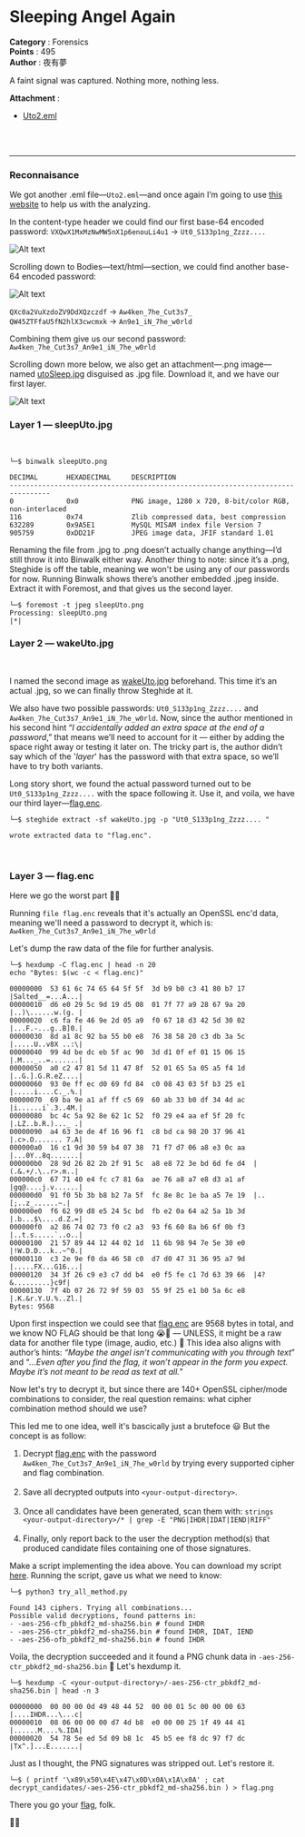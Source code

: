 # Sleeping Angel Again

**Category**    : Forensics<br>
**Points**      : 495<br>
**Author**      : 夜有夢

A faint signal was captured. Nothing more, nothing less.

**Attachment** :
 - [Uto2.eml](files/dist/Uto2.eml)
<br>
<br>

---

### Reconnaisance

We got another .eml file—`Uto2.eml`—and once again I’m going to use [this website](https://eml-analyzer.herokuapp.com/#/) to help us with the analyzing.

In the content-type header we could find our first base-64 encoded password: `VXQwX1MxMzNwMW5nX1p6enouLi4u1` → `Ut0_S133p1ng_Zzzz....`

![Alt text](files/poc.png)

Scrolling down to Bodies—text/html—section, we could find another base-64 encoded password:


![Alt text](files/poc-3.png)

`QXc0a2VuXzdoZV9DdXQzczdf` → `Aw4ken_7he_Cut3s7_`<br>
`QW45ZTFfaU5fN2hlX3cwcmxk` → `An9e1_iN_7he_w0rld`<br>

Combining them give us our second password: `Aw4ken_7he_Cut3s7_An9e1_iN_7he_w0rld`


Scrolling down more below, we also get an attachment—.png image—named [utoSleep.jpg]() disguised as .jpg file. Download it, and we have our first layer.

![Alt text](files/poc-2.png)

### Layer 1 — sleepUto.jpg
<br>

```
└─$ binwalk sleepUto.png

DECIMAL       HEXADECIMAL     DESCRIPTION
--------------------------------------------------------------------------------
0             0x0             PNG image, 1280 x 720, 8-bit/color RGB, non-interlaced
116           0x74            Zlib compressed data, best compression
632289        0x9A5E1         MySQL MISAM index file Version 7
905759        0xDD21F         JPEG image data, JFIF standard 1.01
```

Renaming the file from .jpg to .png doesn’t actually change anything—I’d still throw it into Binwalk either way. Another thing to note: since it’s a .png, Steghide is off the table, meaning we won't be using any of our passwords for now. Running Binwalk shows there’s another embedded .jpeg inside. Extract it with Foremost, and that gives us the second layer.

```
└─$ foremost -t jpeg sleepUto.png
Processing: sleepUto.png
|*|
```

### Layer 2 — wakeUto.jpg
<br>

I named the second image as [wakeUto.jpg](files/wakeUto.jpgwakeUto.jpg) beforehand. This time it’s an actual .jpg, so we can finally throw Steghide at it. 

We also have two possible passwords: `Ut0_S133p1ng_Zzzz....` and `Aw4ken_7he_Cut3s7_An9e1_iN_7he_w0rld`. Now, since the author mentioned in his second hint “*I accidentally added an extra space at the end of a password*,” that means we’ll need to account for it — either by adding the space right away or testing it later on. The tricky part is, the author didn’t say which of the '*layer*' has the password with that extra space, so we’ll have to try both variants.

Long story short, we found the actual password turned out to be `Ut0_S133p1ng_Zzzz....` with the space following it. Use it, and voila, we have our third layer—[flag.enc](files/flag.enc).

```
└─$ steghide extract -sf wakeUto.jpg -p "Ut0_S133p1ng_Zzzz.... "

wrote extracted data to "flag.enc".
```
<br>

### Layer 3 — flag.enc

Here we go the worst part 😮‍💨

Running `file flag.enc` reveals that it's actually an OpenSSL enc'd data, meaning we'll need a password to decrypt it, which is: `Aw4ken_7he_Cut3s7_An9e1_iN_7he_w0rld`

Let's dump the raw data of the file for further analysis.

```
└─$ hexdump -C flag.enc | head -n 20
echo "Bytes: $(wc -c < flag.enc)"

00000000  53 61 6c 74 65 64 5f 5f  3d b9 b0 c3 41 80 b7 17  |Salted__=...A...|
00000010  d6 e0 29 5c 9d 19 d5 08  01 7f 77 a9 28 67 9a 20  |..)\......w.(g. |
00000020  c6 fa fe 46 9e 2d 05 a9  f0 67 18 d3 42 5d 30 02  |...F.-...g..B]0.|
00000030  8d a1 8c 92 ba 55 b0 e8  76 38 58 20 c3 db 3a 5c  |.....U..v8X ..:\|
00000040  99 4d be dc eb 5f ac 90  3d d1 0f ef 01 15 06 15  |.M..._..=.......|
00000050  a0 c2 47 81 5d 11 47 8f  52 01 65 5a 05 a5 f4 1d  |..G.].G.R.eZ....|
00000060  93 0e ff ec d0 69 fd 84  c0 08 43 03 5f b3 25 e1  |.....i....C._.%.|
00000070  69 ba 9e a1 af ff c5 69  60 ab 33 b0 df 34 4d ac  |i......i`.3..4M.|
00000080  bc 4c 5a 92 8e 62 1c 52  f0 29 e4 aa ef 5f 20 fc  |.LZ..b.R.)..._ .|
00000090  a4 63 3e de 4f 16 96 f1  c8 bd ca 98 20 37 96 41  |.c>.O....... 7.A|
000000a0  16 c1 9d 30 59 b4 07 38  71 f7 d7 06 a8 e3 0c aa  |...0Y..8q.......|
000000b0  28 9d 26 82 2b 2f 91 5c  a8 e8 72 3e bd 6d fe d4  |(.&.+/.\..r>.m..|
000000c0  67 71 40 e4 fc c7 81 6a  ae 76 a8 a7 e8 d3 a1 af  |gq@....j.v......|
000000d0  91 f0 5b 3b b8 b2 7a 5f  fc 8e 8c 1e ba a5 7e 19  |..[;..z_......~.|
000000e0  f6 62 99 d8 e5 24 5c bd  fb e2 0a 64 a2 5a 1b 3d  |.b...$\....d.Z.=|
000000f0  a2 86 74 02 73 f0 c2 a3  93 f6 60 8a b6 6f 0b f3  |..t.s.....`..o..|
00000100  21 57 89 44 12 44 02 1d  11 6b 98 94 7e 5e 30 e0  |!W.D.D...k..~^0.|
00000110  c3 2e 9e f0 da 46 58 c0  d7 d0 47 31 36 95 a7 9d  |.....FX...G16...|
00000120  34 3f 26 c9 e3 c7 dd b4  e0 f5 fe c1 7d 63 39 66  |4?&.........}c9f|
00000130  7f 4b 07 26 72 9f 59 03  55 9f 25 e1 b0 5a 6c e8  |.K.&r.Y.U.%..Zl.|
Bytes: 9568

```

Upon first inspection we could see that [flag.enc](files/flag.enc) are 9568 bytes in total, and we know NO FLAG should be that long 😭🙏 — UNLESS, it might be a raw data for another file type (image, audio, etc.) 👀 This idea also aligns with author’s hints: *“Maybe the angel isn’t communicating with you through text*” and “*...Even after you find the flag, it won’t appear in the form you expect. Maybe it’s not meant to be read as text at all.*”

Now let's try to decrypt it, but since there are 140+ OpenSSL cipher/mode combinations to consider, the real question remains: what cipher combination method should we use?

This led me to one idea, well it's bascically just a brutefoce 😃 But the concept is as follow:

1. Decrypt [flag.enc](files/flag.enc) with the password `Aw4ken_7he_Cut3s7_An9e1_iN_7he_w0rld` by trying every supported cipher and flag combination.<br><br>
2. Save all decrypted outputs into `<your-output-directory>`.<br><br>
3. Once all candidates have been generated, scan them with: `strings <your-output-directory>/* | grep -E "PNG|IHDR|IDAT|IEND|RIFF"`<br><br>
4. Finally, only report back to the user the decryption method(s) that produced candidate files containing one of those signatures.

Make a script implementing the idea above. You can download my script [here](files/try_all_method.py). Running the script, gave us what we need to know:

```
└─$ python3 try_all_method.py

Found 143 ciphers. Trying all combinations...
Possible valid decryptions, found patterns in:
- -aes-256-cfb_pbkdf2_md-sha256.bin # found IHDR
- -aes-256-ctr_pbkdf2_md-sha256.bin # found IHDR, IDAT, IEND
- -aes-256-ofb_pbkdf2_md-sha256.bin # found IHDR

```
Voila, the decryption succeeded and it found a PNG chunk data in `-aes-256-ctr_pbkdf2_md-sha256.bin` 👀 Let's hexdump it.

```
└─$ hexdump -C <your-output-directory>/-aes-256-ctr_pbkdf2_md-sha256.bin | head -n 3

00000000  00 00 00 0d 49 48 44 52  00 00 01 5c 00 00 00 63  |....IHDR...\...c|
00000010  08 06 00 00 00 d7 4d b8  e0 00 00 25 1f 49 44 41  |......M....%.IDA|
00000020  54 78 5e ed 5d 09 b8 1c  45 b5 ee f8 dc 97 f7 dc  |Tx^.]...E.......|

```
Just as I thought, the PNG signatures was stripped out. Let's restore it.

```
└─$ ( printf '\x89\x50\x4E\x47\x0D\x0A\x1A\x0A' ; cat decrypt_candidates/-aes-256-ctr_pbkdf2_md-sha256.bin ) > flag.png
```
There you go your [flag](files/flag.png), folk.

😮‍💨
